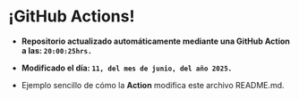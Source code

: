 # ¡GitHub Actions!
* **Repositorio actualizado automáticamente mediante una GitHub Action a las: `20:00:25hrs.`**
* **Modificado el día: `11, del mes de junio, del año 2025.`**

* Ejemplo sencillo de cómo la **Action** modifica este archivo README.md.
